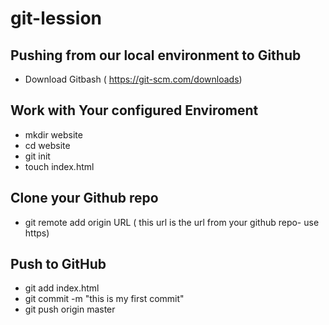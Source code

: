 # git-lession
## Pushing from our local environment to Github  
- Download Gitbash ( https://git-scm.com/downloads)  
## Work with Your configured Enviroment  
- mkdir website  
- cd website  
- git init  
- touch index.html  
## Clone your Github repo  
- git remote add origin URL ( this url is the url from your github repo- use https)  
## Push to GitHub  
- git add index.html  
- git commit -m "this is my first commit"
- git push origin master
